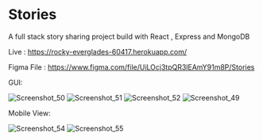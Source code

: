 # Stories
A full stack story sharing project build with React , Express and MongoDB

Live : https://rocky-everglades-60417.herokuapp.com/

Figma File : https://www.figma.com/file/UiLOcj3tpQR3lEAmY91m8P/Stories

GUI:

![Screenshot_50](https://user-images.githubusercontent.com/70308200/170661176-a7482633-cace-4312-912b-edad5948e94b.png)
![Screenshot_51](https://user-images.githubusercontent.com/70308200/170661222-7bd6072a-dfc7-4355-bd4f-a8158445b085.png)
![Screenshot_52](https://user-images.githubusercontent.com/70308200/170661248-01d84706-04e1-45f2-89f9-208e918a9825.png)
![Screenshot_49](https://user-images.githubusercontent.com/70308200/170661281-18156c6d-e12a-4c2f-bf02-ba8fa0e552a6.png)

Mobile View:

![Screenshot_54](https://user-images.githubusercontent.com/70308200/170661314-5442dc38-905e-4cad-ade4-512de8945bf3.png)
![Screenshot_55](https://user-images.githubusercontent.com/70308200/170661330-3bf978a4-b0f4-4dc7-98ee-d954789336c4.png)
